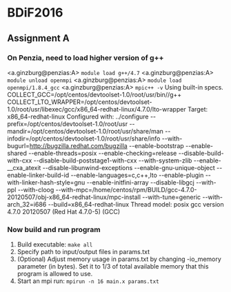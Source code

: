 # BDiF2016

## Assignment A

### On Penzia, need to load higher version of g++


<a.ginzburg@penzias:A> `module load g++/4.7`
<a.ginzburg@penzias:A> `module unload openmpi`
<a.ginzburg@penzias:A> `module load openmpi/1.8.4_gcc`
<a.ginzburg@penzias:A> `mpic++ -v`
Using built-in specs.
COLLECT_GCC=/opt/centos/devtoolset-1.0/root/usr/bin//g++
COLLECT_LTO_WRAPPER=/opt/centos/devtoolset-1.0/root/usr/libexec/gcc/x86_64-redhat-linux/4.7.0/lto-wrapper
Target: x86_64-redhat-linux
Configured with: ../configure --prefix=/opt/centos/devtoolset-1.0/root/usr --mandir=/opt/centos/devtoolset-1.0/root/usr/share/man --infodir=/opt/centos/devtoolset-1.0/root/usr/share/info --with-bugurl=http://bugzilla.redhat.com/bugzilla --enable-bootstrap --enable-shared --enable-threads=posix --enable-checking=release --disable-build-with-cxx --disable-build-poststage1-with-cxx --with-system-zlib --enable-__cxa_atexit --disable-libunwind-exceptions --enable-gnu-unique-object --enable-linker-build-id --enable-languages=c,c++,lto --enable-plugin --with-linker-hash-style=gnu --enable-initfini-array --disable-libgcj --with-ppl --with-cloog --with-mpc=/home/centos/rpm/BUILD/gcc-4.7.0-20120507/obj-x86_64-redhat-linux/mpc-install --with-tune=generic --with-arch_32=i686 --build=x86_64-redhat-linux
Thread model: posix
gcc version 4.7.0 20120507 (Red Hat 4.7.0-5) (GCC) 

### Now build and run program

1. Build executable:
 `make all`
2. Specify path to input/output files in params.txt
3. (Optional) Adjust memory usage in params.txt by changing  -io_memory parameter (in bytes). Set it to 1/3 of total available memory that this program is allowed to use.
4. Start an mpi run:
 `mpirun -n 16 main.x params.txt`
